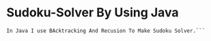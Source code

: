 # Sudoku-Solver By Using Java 
```
In Java I use BAcktracking And Recusion To Make Sudoku Solver.```
